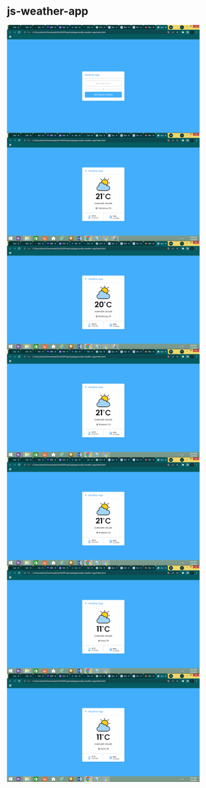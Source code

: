 # js-weather-app

<img align="left" alt="C" style="padding-right;" src="screenshots/weather-app-home.PNG">
<img align="left" alt="C" style="padding-right;" src="screenshots/weather-app-location-1.PNG">
<img align="left" alt="C" style="padding-right;" src="screenshots/weather-app-location-2.PNG">
<img align="left" alt="C" style="padding-right;" src="screenshots/weather-app-location-3.PNG">
<img align="left" alt="C" style="padding-right;" src="screenshots/weather-app-world-1.PNG">
<img align="left" alt="C" style="padding-right;" src="screenshots/weather-app-world-2.PNG">
<img align="left" alt="C" style="padding-right;" src="screenshots/weather-app-world-3.PNG">


